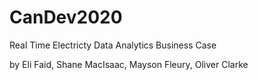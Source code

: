 # CanDev2020
Real Time Electricty Data Analytics Business Case 

by Eli Faid, Shane MacIsaac, Mayson Fleury, Oliver Clarke
